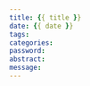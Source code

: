 ```yaml
---
title: {{ title }}
date: {{ date }}
tags:
categories:
password:
abstract:
message:
---
```


